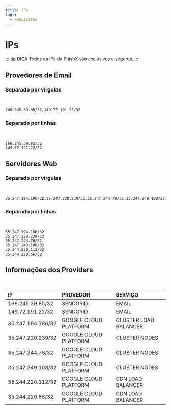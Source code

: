```yaml
---
title: IPs
tags:
  - Requisitos
---
```

# IPs

::: tip DICA
Todos os IPs da PhishX são exclusivos e seguros.
:::

## Provedores de Email

### Separado por vírgulas
<br>

```
168.245.39.85/32,149.72.191.22/32
```

### Separado por linhas
<br>

```
168.245.39.85/32
149.72.191.22/32
```

## Servidores Web

### Separado por vírgulas
<br>

```
35.247.194.186/32,35.247.220.239/32,35.247.244.78/32,35.247.249.108/32,35.244.220.112/32,35.244.220.66/32
```

### Separado por linhas
<br>

```
35.247.194.186/32
35.247.220.239/32
35.247.244.78/32
35.247.249.108/32
35.244.220.112/32
35.244.220.66/32
```

## Informações dos Providers
<br>

| IP | PROVEDOR | SERVIÇO |
| :--- | :--- | :--- |
| 168.245.39.85/32 | SENDGRID | EMAIL |
| 149.72.191.22/32 | SENDGRID | EMAIL |
| 35.247.194.186/32 | GOOGLE CLOUD PLATFORM | CLUSTER LOAD BALANCER |
| 35.247.220.239/32 | GOOGLE CLOUD PLATFORM | CLUSTER NODES |
| 35.247.244.78/32 | GOOGLE CLOUD PLATFORM | CLUSTER NODES |
| 35.247.249.108/32 | GOOGLE CLOUD PLATFORM | CLUSTER NODES |
| 35.244.220.112/32 | GOOGLE CLOUD PLATFORM | CDN LOAD BALANCER |
| 35.244.220.66/32 | GOOGLE CLOUD PLATFORM | CDN LOAD BALANCER |
